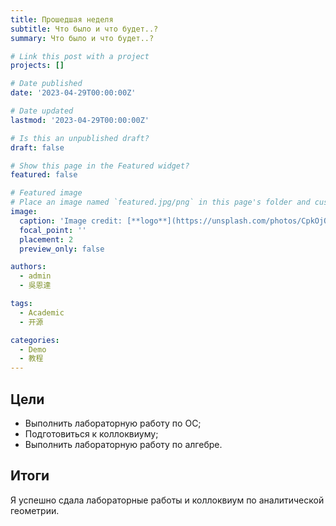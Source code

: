 ```yaml
---
title: Прошедшая неделя
subtitle: Что было и что будет..?
summary: Что было и что будет..?

# Link this post with a project
projects: []

# Date published
date: '2023-04-29T00:00:00Z'

# Date updated
lastmod: '2023-04-29T00:00:00Z'

# Is this an unpublished draft?
draft: false

# Show this page in the Featured widget?
featured: false

# Featured image
# Place an image named `featured.jpg/png` in this page's folder and customize its options here.
image:
  caption: 'Image credit: [**logo**](https://unsplash.com/photos/CpkOjOcXdUY)'
  focal_point: ''
  placement: 2
  preview_only: false

authors:
  - admin
  - 吳恩達

tags:
  - Academic
  - 开源

categories:
  - Demo
  - 教程
---
```


## Цели

- Выполнить лабораторную работу по ОС;
- Подготовиться к коллоквиуму;
- Выполнить лабораторную работу по алгебре.

## Итоги

Я успешно сдала лабораторные работы и коллоквиум по аналитической геометрии.

